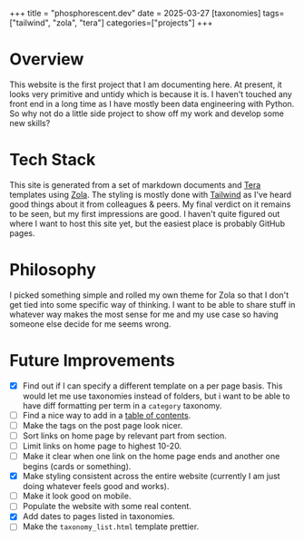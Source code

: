 +++
title = "phosphorescent.dev"
date = 2025-03-27
[taxonomies]
tags=["tailwind", "zola", "tera"]
categories=["projects"]
+++

# Overview

This website is the first project that I am documenting here. At present, it looks very primitive and untidy which is because it is. I haven't touched any front end in a long time as I have mostly been data engineering with Python. So why not do a little side project to show off my work and develop some new skills?

# Tech Stack

This site is generated from a set of markdown documents and [Tera](https://keats.github.io/tera) templates using [Zola](https://www.getzola.org/). The styling is mostly done with [Tailwind](https://tailwindcss.com/) as I've heard good things about it from colleagues & peers. My final verdict on it remains to be seen, but my first impressions are good. I haven't quite figured out where I want to host this site yet, but the easiest place is probably GitHub pages.

# Philosophy

I picked something simple and rolled my own theme for Zola so that I don't get tied into some specific way of thinking. I want to be able to share stuff in whatever way makes the most sense for me and my use case so having someone else decide for me seems wrong.

# Future Improvements

- [x] Find out if I can specify a different template on a per page basis. This would let me use taxonomies instead of folders, but i want to be able to have diff formatting per term in a `category` taxonomy.
- [ ] Find a nice way to add in a [table of contents](https://www.getzola.org/documentation/content/table-of-contents/).
- [ ] Make the tags on the post page look nicer.
- [ ] Sort links on home page by relevant part from section.
- [ ] Limit links on home page to highest 10-20.
- [ ] Make it clear when one link on the home page ends and another one begins (cards or something).
- [x] Make styling consistent across the entire website (currently I am just doing whatever feels good and works).
- [ ] Make it look good on mobile.
- [ ] Populate the website with some real content.
- [x] Add dates to pages listed in taxonomies.
- [ ] Make the `taxonomy_list.html` template prettier. 
